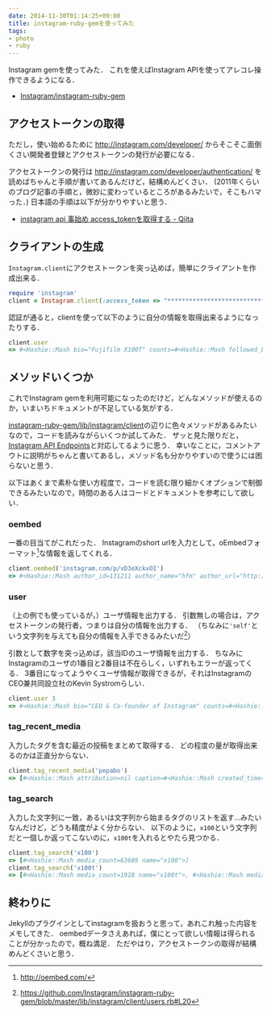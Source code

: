 ```yaml
---
date: 2014-11-30T01:14:25+09:00
title: instagram-ruby-gemを使ってみた
tags: 
- photo
- ruby
---
```

Instagram gemを使ってみた．
これを使えばInstagram APIを使ってアレコレ操作できるようになる．

- [Instagram/instagram-ruby-gem](https://github.com/Instagram/instagram-ruby-gem/tree/master/lib/instagram/client)

## アクセストークンの取得

ただし，使い始めるために http://instagram.com/developer/ からそこそこ面倒くさい開発者登録とアクセストークンの発行が必要になる．

アクセストークンの発行は http://instagram.com/developer/authentication/ を読めばちゃんと手順が書いてあるんだけど，結構めんどくさい．
(2011年くらいのブログ記事の手順と，微妙に変わっているところがあるみたいで，そこもハマった．)
日本語の手順は以下が分かりやすいと思う．

- [instagram api 事始め access\_tokenを取得する - Qiita](http://qiita.com/zurg/items/4c423b93b6a7f1ac737d)

## クライアントの生成

`Instagram.client`にアクセストークンを突っ込めば，簡単にクライアントを作成出来る．

```rb
require 'instagram'
client = Instagram.client(:access_token => "***********************************************")
```

認証が通ると，clientを使って以下のように自分の情報を取得出来るようになったりする．

```rb
client.user
=> #<Hashie::Mash bio="Fujifilm X100T" counts=#<Hashie::Mash followed_by=427 follows=121 media=388> full_name="Takahiro Okumura" id="131211" profile_picture="https://instagramimages-a.akamaihd.net/profiles/profile_131211_75sq_1367148541.jpg" username="hfm" website="http://blog.hifumi.info/">
```

## メソッドいくつか

これでInstagram gemを利用可能になったのだけど，どんなメソッドが使えるのか，いまいちドキュメントが不足している気がする．

[instagram-ruby-gem/lib/instagram/client](https://github.com/Instagram/instagram-ruby-gem/tree/master/lib/instagram/client)の辺りに色々メソッドがあるみたいなので，コードを読みながらいくつか試してみた．
ザッと見た限りだと，[Instagram API Endpoints](http://instagram.com/developer/endpoints/)と対応してるように思う．
幸いなことに，コメントアウトに説明がちゃんと書いてあるし，メソッド名も分かりやすいので使うには困らないと思う．

以下はあくまで素朴な使い方程度で，コードを読む限り細かくオプションで制御できるみたいなので，時間のある人はコードとドキュメントを参考にして欲しい．

### oembed

一番の目当てがこれだった．
Instagramのshort urlを入力として，oEmbedフォーマット[^1]な情報を返してくれる．

```rb
client.oembed('instagram.com/p/vD3eXckvOI')
=> #<Hashie::Mash author_id=131211 author_name="hfm" author_url="http://instagram.com/hfm" height=640 media_id="847765134193652616_131211" provider_name="Instagram" provider_url="http://instagram.com/" title="#mizzy_sushi 本当にご馳走様でした。" type="photo" url="http://photos-g.ak.instagram.com/hphotos-ak-xpa1/10375862_1548238215390734_813559919_n.jpg" version="1.0" width=640>
```

### user

（上の例でも使っているが，）ユーザ情報を出力する．
引数無しの場合は，アクセストークンの発行者，つまりは自分の情報を出力する．
（ちなみに`'self'`という文字列を与えても自分の情報を入手できるみたいだ[^2]）

引数として数字を突っ込めば，該当IDのユーザ情報を出力する．
ちなみにInstagramのユーザの1番目と2番目は不在らしく，いずれもエラーが返ってくる．
3番目になってようやくユーザ情報が取得できるが，それはInstagramのCEO兼共同設立社のKevin Systromらしい．

```rb
client.user 3
=> #<Hashie::Mash bio="CEO & Co-founder of Instagram" counts=#<Hashie::Mash followed_by=1143140 follows=591 media=1375> full_name="Kevin Systrom" id="3" profile_picture="https://instagramimages-a.akamaihd.net/profiles/profile_3_75sq_1325536697.jpg" username="kevin" website="">
```

### tag\_recent\_media

入力したタグを含む最近の投稿をまとめて取得する．
どの程度の量が取得出来るのかは正直分からない．

```rb
client.tag_recent_media('pepabo')
=> [#<Hashie::Mash attribution=nil caption=#<Hashie::Mash created_time="1409398414" from=#<Hashie::Mash full_name="Takahiro Okumura" id="131211" profile_picture="https://instagramimages-a.akamaihd.net/profiles/profile_131211_75sq_1367148541.jpg" username="hfm"> id="798414225122980181" text="#yapcasia #pepabo"> comments=#<Hashie::Mash count=0 data=[]> created_time="1409398414" filter="Inkwell" id="798414224569331729_131211" images=#<Hashie::Mash low_resolution=#<Hashie::Mash height=306 url="http://scontent-a.cdninstagram.com/hphotos-xaf1/t51.2885-15/10632283_924828147532659_489465752_a.jpg" width=306> standard_resolution=#<Hashie::Mash height=640 url="http://scontent-a.cdninstagram.com/hphotos-xaf1/t51.2885-15/10632283_924828147532659_489465752_n.jpg" width=640> thumbnail=#<Hashie::Mash height=150 url="http://scontent-a.cdninstagram.com/hphotos-xaf1/t51.2885-15/10632283_924828147532659_489465752_s.jpg" width=150>> likes=#<Hashie::Mash count=11 data=[#<Hashie::Mash full_name="uxul" id="195575" profile_picture="https://igcdn-photos-a-a.akamaihd.net/hphotos-ak-xpa1/10467997_260450844156688_2135080677_a.jpg" username="uxul">, #<Hashie::Mash full_name="Shidahara Kazuya" id="301683" profile_picture="https://instagramimages-a.akamaihd.net/profiles/profile_301683_75sq_1333280557.jpg" username="elek1tel">, #<Hashie::Mash full_name="Higuchi Kenji" id="215900" profile_picture="https://instagramimages-a.akamaihd.net/profiles/profile_215900_75sq_1287793857.jpg" username="higuchama">, #<Hashie::Mash full_name="atani" id="1311439" profile_picture="https://instagramimages-a.akamaihd.net/profiles/profile_1311439_75sq_1358180523.jpg" username="atani">]> link="http://instagram.com/p/sUiYHPEvAR/" location=#<Hashie::Mash id=249122552 latitude=35.552585204 longitude=139.647294255 name="HUB　慶応日吉店"> tags=["yapcasia", "pepabo"] type="image" user=#<Hashie::Mash bio="" full_name="Takahiro Okumura" id="131211" profile_picture="https://instagramimages-a.akamaihd.net/profiles/profile_131211_75sq_1367148541.jpg" username="hfm" website=""> user_has_liked=false users_in_photo=[#<Hashie::Mash position=#<Hashie::Mash x=0.30625 y=0.340625> user=#<Hashie::Mash full_name="Keisuke Kita" id="20804929" profile_picture="https://instagramimages-a.akamaihd.net/profiles/profile_20804929_75sq_1333510808.jpg" username="kitak2501">>]>, ... 
```

### tag\_search

入力した文字列に一致，あるいは文字列から始まるタグのリストを返す...みたいなんだけど，どうも精度がよく分からない．
以下のように，`x100`という文字列だと一個しか返ってこないのに，`x100t`を入れるとやたら見つかる．

```rb
client.tag_search('x100')
=> [#<Hashie::Mash media_count=63689 name="x100">]
client.tag_search('x100t')
=> [#<Hashie::Mash media_count=1928 name="x100t">, #<Hashie::Mash media_count=3 name="x100tblack">, #<Hashie::Mash media_count=3 name="x100trillion">, #<Hashie::Mash media_count=2 name="x100times">, #<Hashie::Mash media_count=2 name="x100tcl">, #<Hashie::Mash media_count=2 name="x100tb">, #<Hashie::Mash media_count=2 name="x100to">, #<Hashie::Mash media_count=1 name="x100them">, #<Hashie::Mash media_count=1 name="x100tickets">, #<Hashie::Mash media_count=1 name="x100time">, #<Hashie::Mash media_count=1 name="x100tirin">, #<Hashie::Mash media_count=1 name="x100together">, #<Hashie::Mash media_count=1 name="x100tomorrow">, #<Hashie::Mash media_count=1 name="x100typ">, #<Hashie::Mash media_count=1 name="x100teacups">, #<Hashie::Mash media_count=1 name="x100tealentare">, #<Hashie::Mash media_count=1 name="x100teamo">, #<Hashie::Mash media_count=1 name="x100tech">, #<Hashie::Mash media_count=1 name="x100terecordare">, #<Hashie::Mash media_count=1 name="x100thailand">]
```

## 終わりに

Jekyllのプラグインとしてinstagramを扱おうと思って，あれこれ触った内容をメモしてきた．
oembedデータさえあれば，僕にとって欲しい情報は得られることが分かったので，概ね満足．
ただやはり，アクセストークンの取得が結構めんどくさいと思う．

[^1]: http://oembed.com/
[^2]: https://github.com/Instagram/instagram-ruby-gem/blob/master/lib/instagram/client/users.rb#L20
